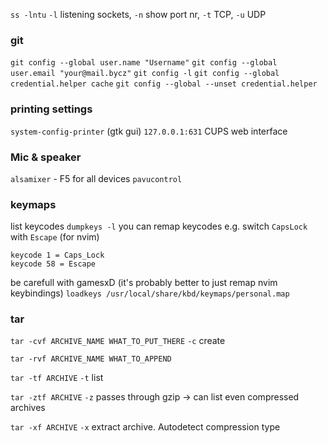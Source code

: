 `ss -lntu`
	`-l` listening sockets, `-n`  show port nr, `-t` TCP, `-u` UDP

### git
`git config --global user.name "Username"`
`git config --global user.email "your@mail.bycz"`
`git config -l`
`git config --global credential.helper cache`
`git config --global --unset credential.helper`

### printing settings
`system-config-printer` (gtk gui)
`127.0.0.1:631` CUPS web interface

### Mic & speaker
`alsamixer` - F5 for all devices
`pavucontrol`

### keymaps
list keycodes
`dumpkeys -l`
you can remap keycodes
e.g. switch `CapsLock` with `Escape` (for nvim)
```
keycode 1 = Caps_Lock
keycode 58 = Escape
```
be carefull with gamesxD (it's probably better to just remap nvim keybindings)
`loadkeys /usr/local/share/kbd/keymaps/personal.map`

### tar
`tar -cvf ARCHIVE_NAME WHAT_TO_PUT_THERE`
`-c` create

`tar -rvf ARCHIVE_NAME WHAT_TO_APPEND`

`tar -tf ARCHIVE`
`-t` list

`tar -ztf ARCHIVE`
`-z` passes through gzip -> can list even compressed archives

`tar -xf ARCHIVE`
`-x` extract archive. Autodetect compression type

### 